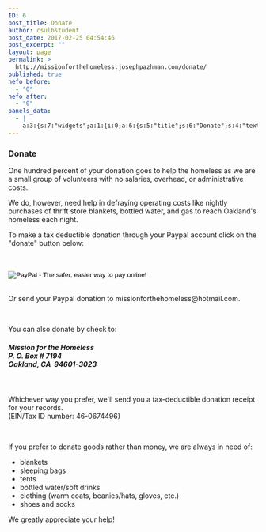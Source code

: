 ```yaml
---
ID: 6
post_title: Donate
author: csulbstudent
post_date: 2017-02-25 04:54:46
post_excerpt: ""
layout: page
permalink: >
  http://missionforthehomeless.josephpazhman.com/donate/
published: true
hefo_before:
  - "0"
hefo_after:
  - "0"
panels_data:
  - |
    a:3:{s:7:"widgets";a:1:{i:0;a:6:{s:5:"title";s:6:"Donate";s:4:"text";s:1705:"<p>One hundred percent of your donation goes to help the homeless as we are a small group of volunteers with no salaries, overhead, or administrative costs.</p><div><div><p>We do, however, need help in defraying operating costs like nightly purchases of thrift store blankets, bottled water, and gas to reach Oakland's homeless each night.</p></div></div><p>To make a tax deductible donation through your Paypal account click on the "donate" button below:</p><form action="https://www.paypal.com/cgi-bin/webscr" method="post" target="_top"><input name="currency_code" type="hidden" value="USD" /><br /> <input name="bn" type="hidden" value="PP-DonationsBF:btn_donateCC_LG.gif:NonHostedGuest" /><br /> <input alt="PayPal - The safer, easier way to pay online!" name="submit" src="https://www.paypalobjects.com/en_US/i/btn/btn_donateCC_LG.gif" type="image" /><br /> <img style="display: none ! important;" hidden="" src="https://www.paypalobjects.com/en_US/i/scr/pixel.gif" alt="" width="1" height="1" border="0" /><p> </p></form><p>Or send your Paypal donation to missionforthehomeless@hotmail.com.</p><p> </p><p>You can also donate by check to:</p><h5>Mission for the Homeless<br /> P. O. Box # 7194<br /> Oakland, CA  94601-3023</h5><p> </p><p>Whichever way you prefer, we'll send you a tax-deductible donation receipt for your records.<br /> (EIN/Tax ID number: 46-0674496)</p><div><div> </div><p>If you prefer to donate goods rather than money, we are always in need of:</p><ul><li>blankets</li><li>sleeping bags</li><li>tents</li><li>bottled water/soft drinks</li><li>clothing (warm coats, beanies/hats, gloves, etc.)</li><li>shoes and socks</li></ul><p>We greatly appreciate your help!</p></div>";s:20:"text_selected_editor";s:7:"tinymce";s:5:"autop";b:1;s:12:"_sow_form_id";s:13:"58e7cf22e639c";s:11:"panels_info";a:6:{s:5:"class";s:31:"SiteOrigin_Widget_Editor_Widget";s:4:"grid";i:0;s:4:"cell";i:0;s:2:"id";i:0;s:9:"widget_id";s:36:"9447cbc8-f44e-4d47-af0c-a885b402fad7";s:5:"style";a:2:{s:27:"background_image_attachment";b:0;s:18:"background_display";s:4:"tile";}}}}s:5:"grids";a:1:{i:0;a:2:{s:5:"cells";i:1;s:5:"style";a:0:{}}}s:10:"grid_cells";a:1:{i:0;a:2:{s:4:"grid";i:0;s:6:"weight";i:1;}}}
---
```

<h3 class="widget-title">Donate</h3>
<p>One hundred percent of your donation goes to help the homeless as we are a small group of volunteers with no salaries, overhead, or administrative costs.</p>
We do, however, need help in defraying operating costs like nightly purchases of thrift store blankets, bottled water, and gas to reach Oakland's homeless each night.<p></p>
<p>To make a tax deductible donation through your Paypal account click on the "donate" button below:</p>
<form action="https://www.paypal.com/cgi-bin/webscr" method="post" target="_top"><input name="currency_code" type="hidden" value="USD"><br>
<input name="bn" type="hidden" value="PP-DonationsBF:btn_donateCC_LG.gif:NonHostedGuest"><br>
<input alt="PayPal - The safer, easier way to pay online!" name="submit" src="https://www.paypalobjects.com/en_US/i/btn/btn_donateCC_LG.gif" type="image"><br>
<img style="display: none ! important;" hidden="" src="https://i2.wp.com/www.paypalobjects.com/en_US/i/scr/pixel.gif?resize=1%2C1&amp;ssl=1" alt="" border="0" data-recalc-dims="1">&nbsp;<p></p>
</form>
<p>Or send your Paypal donation to missionforthehomeless@hotmail.com.</p>
<p>&nbsp;</p>
<p>You can also donate by check to:</p>
<h5>Mission for the Homeless<br>
P. O. Box # 7194<br>
Oakland, CA&nbsp; 94601-3023</h5>
<p>&nbsp;</p>
<p>Whichever way you prefer, we'll send you a tax-deductible donation receipt for your records.<br>
(EIN/Tax ID number: 46-0674496)</p>
&nbsp;
<p>If you prefer to donate goods rather than money, we are always in need of:</p>
<ul>
<li>blankets</li>
<li>sleeping bags</li>
<li>tents</li>
<li>bottled water/soft drinks</li>
<li>clothing (warm coats, beanies/hats, gloves, etc.)</li>
<li>shoes and socks</li>
</ul>
<p>We greatly appreciate your help!</p>